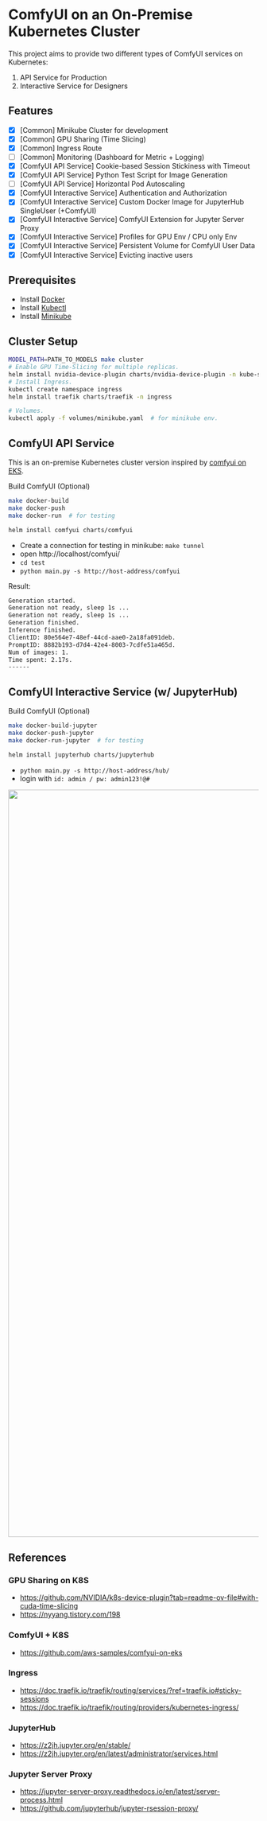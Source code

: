 # ComfyUI on an On-Premise Kubernetes Cluster

This project aims to provide two different types of ComfyUI services on Kubernetes:
1. API Service for Production
2. Interactive Service for Designers

## Features
- [x] [Common] Minikube Cluster for development
- [x] [Common] GPU Sharing (Time Slicing)
- [x] [Common] Ingress Route
- [ ] [Common] Monitoring (Dashboard for Metric + Logging)
- [x] [ComfyUI API Service] Cookie-based Session Stickiness with Timeout
- [x] [ComfyUI API Service] Python Test Script for Image Generation
- [ ] [ComfyUI API Service] Horizontal Pod Autoscaling
- [x] [ComfyUI Interactive Service] Authentication and Authorization
- [x] [ComfyUI Interactive Service] Custom Docker Image for JupyterHub SingleUser (+ComfyUI)
- [x] [ComfyUI Interactive Service] ComfyUI Extension for Jupyter Server Proxy 
- [x] [ComfyUI Interactive Service] Profiles for GPU Env / CPU only Env
- [x] [ComfyUI Interactive Service] Persistent Volume for ComfyUI User Data
- [x] [ComfyUI Interactive Service] Evicting inactive users

## Prerequisites
- Install [Docker](https://docs.docker.com/engine/install/)
- Install [Kubectl](https://kubernetes.io/docs/tasks/tools/)
- Install [Minikube](https://minikube.sigs.k8s.io/docs/start)

## Cluster Setup
```bash
MODEL_PATH=PATH_TO_MODELS make cluster
# Enable GPU Time-Slicing for multiple replicas.
helm install nvidia-device-plugin charts/nvidia-device-plugin -n kube-system
# Install Ingress.
kubectl create namespace ingress
helm install traefik charts/traefik -n ingress

# Volumes.
kubectl apply -f volumes/minikube.yaml  # for minikube env.
```

## ComfyUI API Service
This is an on-premise Kubernetes cluster version inspired by [comfyui on EKS](https://github.com/aws-samples/comfyui-on-eks).

Build ComfyUI (Optional)
```bash
make docker-build
make docker-push
make docker-run  # for testing
```

```bash
helm install comfyui charts/comfyui
```

- Create a connection for testing in minikube: `make tunnel`
- open http://localhost/comfyui/
- `cd test`
- `python main.py -s http://host-address/comfyui`

Result:
```bash
Generation started.
Generation not ready, sleep 1s ...
Generation not ready, sleep 1s ...
Generation finished.
Inference finished.
ClientID: 80e564e7-48ef-44cd-aae0-2a18fa091deb.
PromptID: 8882b193-d7d4-42e4-8003-7cdfe51a465d.
Num of images: 1.
Time spent: 2.17s.
------
```

## ComfyUI Interactive Service (w/ JupyterHub)
Build ComfyUI (Optional)
```bash
make docker-build-jupyter
make docker-push-jupyter
make docker-run-jupyter  # for testing
```

```bash
helm install jupyterhub charts/jupyterhub
```

- `python main.py -s http://host-address/hub/`
- login with `id: admin / pw: admin123!@#`

<img width="1503" src="https://github.com/user-attachments/assets/251e1c6c-6e46-49c6-9b0a-5f6c58b7d8ef">

## References
### GPU Sharing on K8S
- https://github.com/NVIDIA/k8s-device-plugin?tab=readme-ov-file#with-cuda-time-slicing
- https://nyyang.tistory.com/198

### ComfyUI + K8S
- https://github.com/aws-samples/comfyui-on-eks

### Ingress
- https://doc.traefik.io/traefik/routing/services/?ref=traefik.io#sticky-sessions
- https://doc.traefik.io/traefik/routing/providers/kubernetes-ingress/

### JupyterHub
- https://z2jh.jupyter.org/en/stable/
- https://z2jh.jupyter.org/en/latest/administrator/services.html

### Jupyter Server Proxy
- https://jupyter-server-proxy.readthedocs.io/en/latest/server-process.html
- https://github.com/jupyterhub/jupyter-rsession-proxy/
